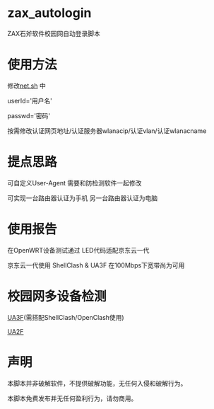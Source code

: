 # zax_autologin
ZAX石斧软件校园网自动登录脚本

# 使用方法
修改[net.sh](https://github.com/JiangTx/zax_autologin/blob/main/net.sh) 中

userId='用户名'

passwd='密码'

按需修改认证网页地址/认证服务器wlanacip/认证vlan/认证wlanacname

# 提点思路

可自定义User-Agent 需要和防检测软件一起修改

可实现一台路由器认证为手机 另一台路由器认证为电脑

# 使用报告
在OpenWRT设备测试通过 LED代码适配京东云一代

京东云一代使用 ShellClash & UA3F 在100Mbps下宽带尚为可用 

# 校园网多设备检测

[UA3F](https://github.com/SunBK201/UA3F/blob/master/README.md#ua3f)(需搭配ShellClash/OpenClash使用)

[UA2F](https://github.com/Zxilly/UA2F)

# 声明
本脚本并非破解软件，不提供破解功能，无任何入侵和破解行为。

本脚本免费发布并无任何盈利行为，请勿商用。
